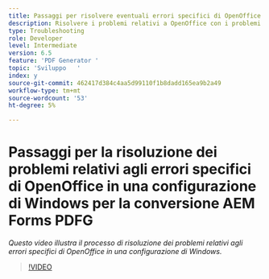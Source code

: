 ```yaml
---
title: Passaggi per risolvere eventuali errori specifici di OpenOffice in un'installazione di Windows
description: Risolvere i problemi relativi a OpenOffice con i problemi di PDF Generator durante l'installazione di Windows.
type: Troubleshooting
role: Developer
level: Intermediate
version: 6.5
feature: 'PDF Generator '
topic: 'Sviluppo   '
index: y
source-git-commit: 462417d384c4aa5d99110f1b8dadd165ea9b2a49
workflow-type: tm+mt
source-wordcount: '53'
ht-degree: 5%

---
```



# Passaggi per la risoluzione dei problemi relativi agli errori specifici di OpenOffice in una configurazione di Windows per la conversione AEM Forms PDFG

*Questo video illustra il processo di risoluzione dei problemi relativi agli errori specifici di OpenOffice in una configurazione di Windows.*

>[!VIDEO](https://video.tv.adobe.com/v/335481?quality=9&learn=on)
